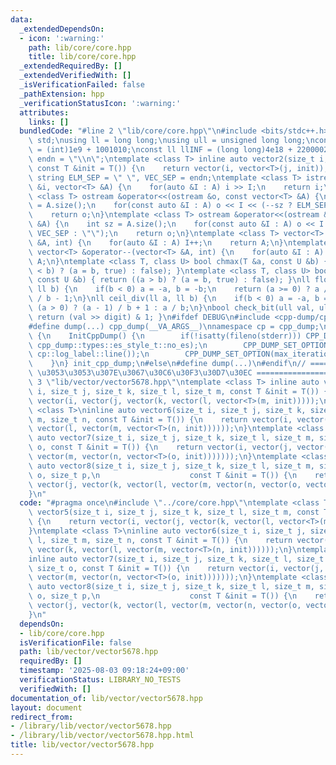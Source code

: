 ```yaml
---
data:
  _extendedDependsOn:
  - icon: ':warning:'
    path: lib/core/core.hpp
    title: lib/core/core.hpp
  _extendedRequiredBy: []
  _extendedVerifiedWith: []
  _isVerificationFailed: false
  _pathExtension: hpp
  _verificationStatusIcon: ':warning:'
  attributes:
    links: []
  bundledCode: "#line 2 \"lib/core/core.hpp\"\n#include <bits/stdc++.h>\nusing namespace\
    \ std;\nusing ll = long long;\nusing ull = unsigned long long;\nconst int INF\
    \ = (int)1e9 + 1001010;\nconst ll llINF = (long long)4e18 + 22000020;\nconst string\
    \ endn = \"\\n\";\ntemplate <class T> inline auto vector2(size_t i, size_t j,\
    \ const T &init = T()) {\n    return vector(i, vector<T>(j, init));\n}\nconst\
    \ string ELM_SEP = \" \", VEC_SEP = endn;\ntemplate <class T> istream &operator>>(istream\
    \ &i, vector<T> &A) {\n    for(auto &I : A) i >> I;\n    return i;\n}\ntemplate\
    \ <class T> ostream &operator<<(ostream &o, const vector<T> &A) {\n    int sz\
    \ = A.size();\n    for(const auto &I : A) o << I << (--sz ? ELM_SEP : \"\");\n\
    \    return o;\n}\ntemplate <class T> ostream &operator<<(ostream &o, const vector<vector<T>>\
    \ &A) {\n    int sz = A.size();\n    for(const auto &I : A) o << I << (--sz ?\
    \ VEC_SEP : \"\");\n    return o;\n}\ntemplate <class T> vector<T> &operator++(vector<T>\
    \ &A, int) {\n    for(auto &I : A) I++;\n    return A;\n}\ntemplate <class T>\
    \ vector<T> &operator--(vector<T> &A, int) {\n    for(auto &I : A) I--;\n    return\
    \ A;\n}\ntemplate <class T, class U> bool chmax(T &a, const U &b) { return ((a\
    \ < b) ? (a = b, true) : false); }\ntemplate <class T, class U> bool chmin(T &a,\
    \ const U &b) { return ((a > b) ? (a = b, true) : false); }\nll floor_div(ll a,\
    \ ll b) {\n    if(b < 0) a = -a, b = -b;\n    return (a >= 0) ? a / b : (a + 1)\
    \ / b - 1;\n}\nll ceil_div(ll a, ll b) {\n    if(b < 0) a = -a, b = -b;\n    return\
    \ (a > 0) ? (a - 1) / b + 1 : a / b;\n}\nbool check_bit(ull val, ull digit) {\
    \ return (val >> digit) & 1; }\n#ifdef DEBUG\n#include <cpp-dump/cpp-dump.hpp>\n\
    #define dump(...) cpp_dump(__VA_ARGS__)\nnamespace cp = cpp_dump;\nstruct InitCppDump\
    \ {\n    InitCppDump() {\n        if(!isatty(fileno(stderr))) CPP_DUMP_SET_OPTION(es_style,\
    \ cpp_dump::types::es_style_t::no_es);\n        CPP_DUMP_SET_OPTION(log_label_func,\
    \ cp::log_label::line());\n        CPP_DUMP_SET_OPTION(max_iteration_count, 30);\n\
    \    }\n} init_cpp_dump;\n#else\n#define dump(...)\n#endif\n// ====================\
    \ \u3053\u3053\u307E\u3067\u30C6\u30F3\u30D7\u30EC ====================\n#line\
    \ 3 \"lib/vector/vector5678.hpp\"\ntemplate <class T> inline auto vector5(size_t\
    \ i, size_t j, size_t k, size_t l, size_t m, const T &init = T()) {\n    return\
    \ vector(i, vector(j, vector(k, vector(l, vector<T>(m, init)))));\n}\ntemplate\
    \ <class T>\ninline auto vector6(size_t i, size_t j, size_t k, size_t l, size_t\
    \ m, size_t n, const T &init = T()) {\n    return vector(i, vector(j, vector(k,\
    \ vector(l, vector(m, vector<T>(n, init))))));\n}\ntemplate <class T>\ninline\
    \ auto vector7(size_t i, size_t j, size_t k, size_t l, size_t m, size_t n, size_t\
    \ o, const T &init = T()) {\n    return vector(i, vector(j, vector(k, vector(l,\
    \ vector(m, vector(n, vector<T>(o, init)))))));\n}\ntemplate <class T>\ninline\
    \ auto vector8(size_t i, size_t j, size_t k, size_t l, size_t m, size_t n, size_t\
    \ o, size_t p,\n                    const T &init = T()) {\n    return vector(i,\
    \ vector(j, vector(k, vector(l, vector(m, vector(n, vector(o, vector<T>(p, init))))))));\n\
    }\n"
  code: "#pragma once\n#include \"../core/core.hpp\"\ntemplate <class T> inline auto\
    \ vector5(size_t i, size_t j, size_t k, size_t l, size_t m, const T &init = T())\
    \ {\n    return vector(i, vector(j, vector(k, vector(l, vector<T>(m, init)))));\n\
    }\ntemplate <class T>\ninline auto vector6(size_t i, size_t j, size_t k, size_t\
    \ l, size_t m, size_t n, const T &init = T()) {\n    return vector(i, vector(j,\
    \ vector(k, vector(l, vector(m, vector<T>(n, init))))));\n}\ntemplate <class T>\n\
    inline auto vector7(size_t i, size_t j, size_t k, size_t l, size_t m, size_t n,\
    \ size_t o, const T &init = T()) {\n    return vector(i, vector(j, vector(k, vector(l,\
    \ vector(m, vector(n, vector<T>(o, init)))))));\n}\ntemplate <class T>\ninline\
    \ auto vector8(size_t i, size_t j, size_t k, size_t l, size_t m, size_t n, size_t\
    \ o, size_t p,\n                    const T &init = T()) {\n    return vector(i,\
    \ vector(j, vector(k, vector(l, vector(m, vector(n, vector(o, vector<T>(p, init))))))));\n\
    }\n"
  dependsOn:
  - lib/core/core.hpp
  isVerificationFile: false
  path: lib/vector/vector5678.hpp
  requiredBy: []
  timestamp: '2025-08-03 09:18:24+09:00'
  verificationStatus: LIBRARY_NO_TESTS
  verifiedWith: []
documentation_of: lib/vector/vector5678.hpp
layout: document
redirect_from:
- /library/lib/vector/vector5678.hpp
- /library/lib/vector/vector5678.hpp.html
title: lib/vector/vector5678.hpp
---
```

